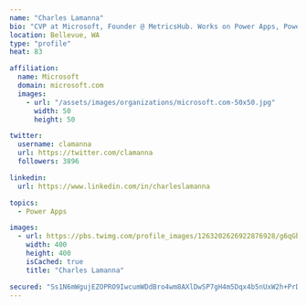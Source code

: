 ```yaml
---
name: "Charles Lamanna"
bio: "CVP at Microsoft, Founder @ MetricsHub. Works on Power Apps, Power Automate, Power Virtual Agent, Common Data Service and Dynamics 365."
location: Bellevue, WA
type: "profile"
heat: 83

affiliation:
  name: Microsoft
  domain: microsoft.com
  images:
    - url: "/assets/images/organizations/microsoft.com-50x50.jpg"
      width: 50
      height: 50

twitter:
  username: clamanna
  url: https://twitter.com/clamanna
  followers: 3896

linkedin:
  url: https://www.linkedin.com/in/charleslamanna

topics:
  - Power Apps

images:
  - url: https://pbs.twimg.com/profile_images/1263202626922876928/g6qGbHZ-_400x400.jpg
    width: 400
    height: 400
    isCached: true
    title: "Charles Lamanna"

secured: "Ss1N6mWgujEZOPRO9IwcumWDdBro4wm8AXlDwSP7gH4m5Dqx4b5nUxW2h+PrDwsTAHTDxG1IuIvYq0H0C7sPHOLWcyvuWcT0IBhTm7uP3tTaEMlo4hsL3Pj5coYdDw+38JhfRwzTRlQz0NyBRuJwb6GD/VI1wuNAeFqUc2lnkRgt/av9OrRW+2K5r9K42VShQXJXxdRzNMEFR63aCTCnuhHUp0G0NC+JqxFaImFPCZe6HjaHOeQMKygywe01RU9Azzv/Zs/Mk+ajgzT0cMa9EtoB4V4xVM5USP8o0N0EkrNRuHtKIxD52rGp+ag+3cH6KjDuXU5+Dt9G4Vq7r82lf3XLgWppNLidrQLqFA5xGuSUzpBQRrnaKp1chcE0NzhJzG34FpQpeDfil/MkYsdW7kDTZ3kKsGJbICokPvXgBFU=;BF/zsUtE+o0VWyt716EIZw=="
---
```


